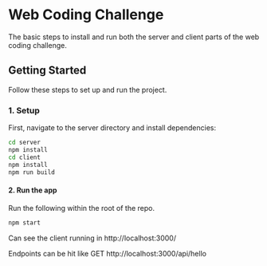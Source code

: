# Web Coding Challenge

The basic steps to install and run both the server and client parts of the web coding challenge.

## Getting Started

Follow these steps to set up and run the project.

### 1. Setup

First, navigate to the server directory and install dependencies:

```bash
cd server
npm install
cd client
npm install
npm run build
```

#### 2. Run the app

Run the following within the root of the repo.

```bash
npm start
```

Can see the client running in
http://localhost:3000/

Endpoints can be hit like GET http://localhost:3000/api/hello
